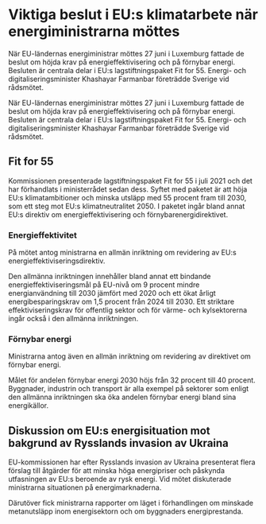 # Viktiga beslut i EU:s klimatarbete när energiministrarna möttes

När EU-ländernas energiministrar möttes 27 juni i Luxemburg fattade de beslut om höjda krav på energieffektivisering och på förnybar energi. Besluten är centrala delar i EU:s lagstiftningspaket Fit for 55. Energi- och digitaliseringsminister Khashayar Farmanbar företrädde Sverige vid rådsmötet.

När EU-ländernas energiministrar möttes 27 juni i Luxemburg fattade de beslut om höjda krav på energieffektivisering och på förnybar energi. Besluten är centrala delar i EU:s lagstiftningspaket Fit for 55. Energi- och digitaliseringsminister Khashayar Farmanbar företrädde Sverige vid rådsmötet.

## Fit for 55

Kommissionen presenterade lagstiftningspaket Fit for 55 i juli 2021 och det har förhandlats i ministerrådet sedan dess. Syftet med paketet är att höja EU:s klimatambitioner och minska utsläpp med 55 procent fram till 2030, som ett steg mot EU:s klimatneutralitet 2050. I paketet ingår bland annat EU:s direktiv om energieffektivisering och förnybarenergidirektivet.

### Energieffektivitet

På mötet antog ministrarna en allmän inriktning om revidering av EU:s energieffektiviseringsdirektiv.

Den allmänna inriktningen innehåller bland annat ett bindande energieffektiviseringsmål på EU-nivå om 9 procent mindre energianvändning till 2030 jämfört med 2020 och ett ökat årligt energibesparingskrav om 1,5 procent från 2024 till 2030. Ett striktare effektiviseringskrav för offentlig sektor och för värme- och kylsektorerna ingår också i den allmänna inriktningen.

### Förnybar energi

Ministrarna antog även en allmän inriktning om revidering av direktivet om förnybar energi.

Målet för andelen förnybar energi 2030 höjs från 32 procent till 40 procent. Byggnader, industrin och transport är alla exempel på sektorer som enligt den allmänna inriktningen ska öka andelen förnybar energi bland sina energikällor.

## Diskussion om EU:s energisituation mot bakgrund av Rysslands invasion av Ukraina

EU-kommissionen har efter Rysslands invasion av Ukraina presenterat flera förslag till åtgärder för att minska höga energipriser och påskynda utfasningen av EU:s beroende av rysk energi. Vid mötet diskuterade ministrarna situationen på energimarknaderna.

Därutöver fick ministrarna rapporter om läget i förhandlingen om minskade metanutsläpp inom energisektorn och om byggnaders energiprestanda.
